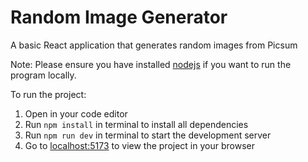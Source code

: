 # Random Image Generator

A basic React application that generates random images from Picsum

Note: Please ensure you have installed [nodejs](https://nodejs.org/en/download/) if you want to run the program locally.

To run the project:

1. Open in your code editor
2. Run `npm install` in terminal to install all dependencies
3. Run `npm run dev` in terminal to start the development server
4. Go to [localhost:5173](http://localhost:5173) to view the project in your browser
